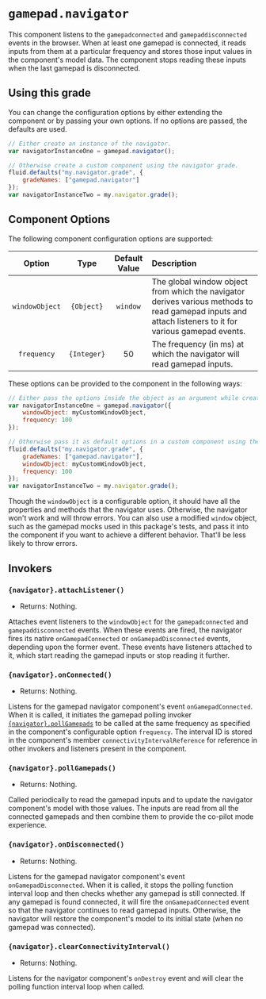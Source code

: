 <!--
Copyright (c) 2023 The Gamepad Navigator Authors
See the AUTHORS.md file at the top-level directory of this distribution and at
https://github.com/fluid-lab/gamepad-navigator/raw/master/AUTHORS.md.

Licensed under the BSD 3-Clause License. You may not use this file except in
compliance with this License.

You may obtain a copy of the BSD 3-Clause License at
https://github.com/fluid-lab/gamepad-navigator/blob/master/LICENSE
-->

# `gamepad.navigator`

This component listens to the `gamepadconnected` and `gamepaddisconnected` events in the browser. When at least one
gamepad is connected, it reads inputs from them at a particular frequency and stores those input values in the
component's model data. The component stops reading these inputs when the last gamepad is disconnected.

## Using this grade

You can change the configuration options by either extending the component or by passing your own options. If no
options are passed, the defaults are used.

``` javascript
// Either create an instance of the navigator.
var navigatorInstanceOne = gamepad.navigator();

// Otherwise create a custom component using the navigator grade.
fluid.defaults("my.navigator.grade", {
    gradeNames: ["gamepad.navigator"]
});
var navigatorInstanceTwo = my.navigator.grade();
```

## Component Options

The following component configuration options are supported:

| Option | Type | Default Value | Description |
| :---: | :---: | :---: | :--- |
| `windowObject` | `{Object}` | `window` | The global window object from which the navigator derives various methods to read gamepad inputs and attach listeners to it for various gamepad events. |
| `frequency` | `{Integer}` | 50 | The frequency (in ms) at which the navigator will read gamepad inputs. |

These options can be provided to the component in the following ways:

```javascript
// Either pass the options inside the object as an argument while creating an instance of the navigator.
var navigatorInstanceOne = gamepad.navigator({
    windowObject: myCustomWindowObject,
    frequency: 100
});

// Otherwise pass it as default options in a custom component using the navigator grade.
fluid.defaults("my.navigator.grade", {
    gradeNames: ["gamepad.navigator"],
    windowObject: myCustomWindowObject,
    frequency: 100
});
var navigatorInstanceTwo = my.navigator.grade();
```

Though the `windowObject` is a configurable option, it should have all the properties and methods that the navigator
uses. Otherwise, the navigator won't work and will throw errors. You can also use a modified `window` object, such as
the gamepad mocks used in this package's tests, and pass it into the component if you want to achieve a different
behavior. That'll be less likely to throw errors.

## Invokers

### `{navigator}.attachListener()`

- Returns: Nothing.

Attaches event listeners to the `windowObject` for the `gamepadconnected` and `gamepaddisconnected` events. When these
events are fired, the navigator fires its native `onGamepadConnected` or `onGamepadDisconnected` events, depending upon
the former event. These events have listeners attached to it, which start reading the gamepad inputs or stop reading it
further.

### `{navigator}.onConnected()`

- Returns: Nothing.

Listens for the gamepad navigator component's event `onGamepadConnected`. When it is called, it initiates the gamepad
polling invoker [`{navigator}.pollGamepads`](#navigatorpollgamepads) to be called at the same frequency as specified in
the component's configurable option `frequency`. The interval ID is stored in the component's member
`connectivityIntervalReference` for reference in other invokers and listeners present in the component.

### `{navigator}.pollGamepads()`

- Returns: Nothing.

Called periodically to read the gamepad inputs and to update the navigator component's model with those values. The
inputs are read from all the connected gamepads and then combine them to provide the co-pilot mode experience.

### `{navigator}.onDisconnected()`

- Returns: Nothing.

Listens for the gamepad navigator component's event `onGamepadDisconnected`. When it is called, it stops the polling
function interval loop and then checks whether any gamepad is still connected. If any gamepad is found connected, it
will fire the `onGamepadConnected` event so that the navigator continues to read gamepad inputs. Otherwise, the
navigator will restore the component's model to its initial state (when no gamepad was connected).

### `{navigator}.clearConnectivityInterval()`

- Returns: Nothing.

Listens for the navigator component's `onDestroy` event and will clear the polling function interval loop when called.
